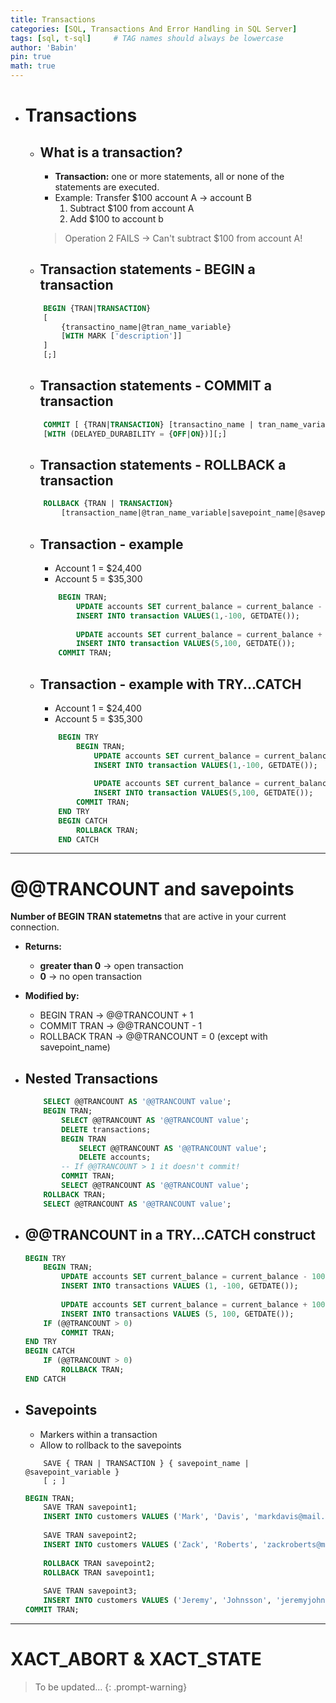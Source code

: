 ```yaml
---
title: Transactions
categories: [SQL, Transactions And Error Handling in SQL Server]
tags: [sql, t-sql]     # TAG names should always be lowercase
author: 'Babin'
pin: true
math: true
---
```


- # Transactions
    - ## What is a transaction?
        - **Transaction:** one or more statements, all or none of the statements are executed.
        - Example: Transfer $100 account A -> account B
            1. Subtract $100 from account A
            2. Add $100 to account b

        > Operation 2 FAILS -> Can't subtract $100 from account A!

    - ## Transaction statements - BEGIN a transaction
    ```sql
        BEGIN {TRAN|TRANSACTION}
        [
            {transactino_name|@tran_name_variable}
            [WITH MARK ['description']]
        ]
        [;]
    ```

    - ## Transaction statements - COMMIT a transaction
    ```sql
        COMMIT [ {TRAN|TRANSACTION} [transactino_name | tran_name_variable]]
        [WITH (DELAYED_DURABILITY = {OFF|ON})][;]
    ```

    - ## Transaction statements - ROLLBACK a transaction
    ```sql
        ROLLBACK {TRAN | TRANSACTION}
            [transaction_name|@tran_name_variable|savepoint_name|@savepoint_variable][;]
    ```

    - ## Transaction - example
        - Account 1 = $24,400
        - Account 5 = $35,300
        ```sql
            BEGIN TRAN;
                UPDATE accounts SET current_balance = current_balance - 100 WHERE account_id = 1;
                INSERT INTO transaction VALUES(1,-100, GETDATE());
                
                UPDATE accounts SET current_balance = current_balance + 100 WHERE account_id = 5;
                INSERT INTO transaction VALUES(5,100, GETDATE());
            COMMIT TRAN;
        ```

    - ## Transaction - example with TRY...CATCH
        - Account 1 = $24,400
        - Account 5 = $35,300
        ```sql
            BEGIN TRY
                BEGIN TRAN;
                    UPDATE accounts SET current_balance = current_balance - 100 WHERE account_id = 1;
                    INSERT INTO transaction VALUES(1,-100, GETDATE());
                    
                    UPDATE accounts SET current_balance = current_balance + 100 WHERE account_id = 5;
                    INSERT INTO transaction VALUES(5,100, GETDATE());
                COMMIT TRAN;
            END TRY
            BEGIN CATCH
                ROLLBACK TRAN;
            END CATCH
        ```

<hr/>

# @@TRANCOUNT and  savepoints
**Number of BEGIN TRAN statemetns** that are active in your current connection.

- **Returns:**
    - **greater than 0** -> open transaction
    - **0** -> no open transaction

- **Modified by:**
    - BEGIN TRAN -> @@TRANCOUNT + 1
    - COMMIT TRAN -> @@TRANCOUNT - 1
    - ROLLBACK TRAN -> @@TRANCOUNT = 0 (except with savepoint_name)

- ## Nested Transactions
    ```sql
        SELECT @@TRANCOUNT AS '@@TRANCOUNT value';
        BEGIN TRAN;
            SELECT @@TRANCOUNT AS '@@TRANCOUNT value';
            DELETE transactions;
            BEGIN TRAN
                SELECT @@TRANCOUNT AS '@@TRANCOUNT value';
                DELETE accounts;
            -- If @@TRANCOUNT > 1 it doesn't commit!
            COMMIT TRAN;
            SELECT @@TRANCOUNT AS '@@TRANCOUNT value';
        ROLLBACK TRAN;
        SELECT @@TRANCOUNT AS '@@TRANCOUNT value';
    ```

- ## @@TRANCOUNT in a TRY...CATCH construct
    ```sql
    BEGIN TRY
        BEGIN TRAN;
            UPDATE accounts SET current_balance = current_balance - 100 WHERE account_id = 1;
            INSERT INTO transactions VALUES (1, -100, GETDATE());
        
            UPDATE accounts SET current_balance = current_balance + 100 WHERE account_id = 5;
            INSERT INTO transactions VALUES (5, 100, GETDATE());
        IF (@@TRANCOUNT > 0)
            COMMIT TRAN;
    END TRY
    BEGIN CATCH
        IF (@@TRANCOUNT > 0)
            ROLLBACK TRAN;
    END CATCH
    ```

- ## Savepoints
    - Markers within a transaction
    - Allow to rollback to the savepoints
    ```
        SAVE { TRAN | TRANSACTION } { savepoint_name | @savepoint_variable }
        [ ; ]
    ```

    ```sql
    BEGIN TRAN;
        SAVE TRAN savepoint1;
        INSERT INTO customers VALUES ('Mark', 'Davis', 'markdavis@mail.com', '555909090');
        
        SAVE TRAN savepoint2;
        INSERT INTO customers VALUES ('Zack', 'Roberts', 'zackroberts@mail.com', '555919191');
        
        ROLLBACK TRAN savepoint2;
        ROLLBACK TRAN savepoint1;
        
        SAVE TRAN savepoint3;
        INSERT INTO customers VALUES ('Jeremy', 'Johnsson', 'jeremyjohnsson@mail.com', '555929292');
    COMMIT TRAN;
    ```

<hr/>

# XACT_ABORT & XACT_STATE
> To be updated...
{: .prompt-warning}